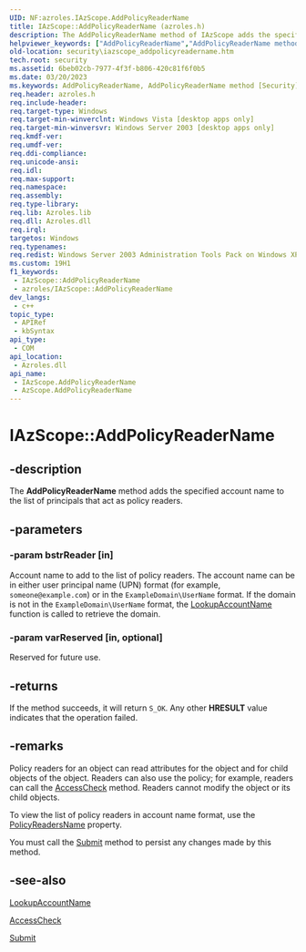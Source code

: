 ```yaml
---
UID: NF:azroles.IAzScope.AddPolicyReaderName
title: IAzScope::AddPolicyReaderName (azroles.h)
description: The AddPolicyReaderName method of IAzScope adds the specified account name to the list of principals that act as policy readers.
helpviewer_keywords: ["AddPolicyReaderName","AddPolicyReaderName method [Security]","AddPolicyReaderName method [Security]","AzScope object","AddPolicyReaderName method [Security]","IAzScope interface","AzScope object [Security]","AddPolicyReaderName method","IAzScope interface [Security]","AddPolicyReaderName method","IAzScope.AddPolicyReaderName","IAzScope::AddPolicyReaderName","azroles/IAzScope::AddPolicyReaderName","security.iazscope_addpolicyreadername"]
old-location: security\iazscope_addpolicyreadername.htm
tech.root: security
ms.assetid: 6beb02cb-7977-4f3f-b806-420c81f6f0b5
ms.date: 03/20/2023
ms.keywords: AddPolicyReaderName, AddPolicyReaderName method [Security], AddPolicyReaderName method [Security],AzScope object, AddPolicyReaderName method [Security],IAzScope interface, AzScope object [Security],AddPolicyReaderName method, IAzScope interface [Security],AddPolicyReaderName method, IAzScope.AddPolicyReaderName, IAzScope::AddPolicyReaderName, azroles/IAzScope::AddPolicyReaderName, security.iazscope_addpolicyreadername
req.header: azroles.h
req.include-header: 
req.target-type: Windows
req.target-min-winverclnt: Windows Vista [desktop apps only]
req.target-min-winversvr: Windows Server 2003 [desktop apps only]
req.kmdf-ver: 
req.umdf-ver: 
req.ddi-compliance: 
req.unicode-ansi: 
req.idl: 
req.max-support: 
req.namespace: 
req.assembly: 
req.type-library: 
req.lib: Azroles.lib
req.dll: Azroles.dll
req.irql: 
targetos: Windows
req.typenames: 
req.redist: Windows Server 2003 Administration Tools Pack on Windows XP
ms.custom: 19H1
f1_keywords:
 - IAzScope::AddPolicyReaderName
 - azroles/IAzScope::AddPolicyReaderName
dev_langs:
 - c++
topic_type:
 - APIRef
 - kbSyntax
api_type:
 - COM
api_location:
 - Azroles.dll
api_name:
 - IAzScope.AddPolicyReaderName
 - AzScope.AddPolicyReaderName
---
```


# IAzScope::AddPolicyReaderName

## -description

The **AddPolicyReaderName** method adds the specified account name to the list of principals that act as policy readers.

## -parameters

### -param bstrReader [in]

Account name to add to the list of policy readers. The account name can be in either user principal name (UPN) format (for example, `someone@example.com`) or in the `ExampleDomain\UserName` format. If the domain is not in the `ExampleDomain\UserName` format, the [LookupAccountName](/windows/win32/api/winbase/nf-winbase-lookupaccountnamea) function is called to retrieve the domain.

### -param varReserved [in, optional]

Reserved for future use.

## -returns

If the method succeeds, it will return `S_OK`. Any other **HRESULT** value indicates that the operation failed.

## -remarks

Policy readers for an object can read attributes for the object and for child objects of the object. Readers can also  use the policy; for example, readers can call the [AccessCheck](nf-azroles-iazclientcontext-accesscheck.md) method. Readers cannot modify the object or its child objects.

To view the list of policy readers in account name format, use the [PolicyReadersName](nf-azroles-iazscope-get_policyreadersname.md) property.

You must call the [Submit](nf-azroles-iazscope-submit.md) method to persist any changes made by this method.

## -see-also

[LookupAccountName](/windows/win32/api/winbase/nf-winbase-lookupaccountnamea)

[AccessCheck](nf-azroles-iazclientcontext-accesscheck.md)

[Submit](nf-azroles-iazscope-submit.md)
